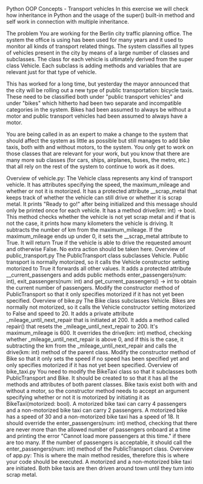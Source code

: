 Python OOP Concepts - Transport vehicles
In this exercise we will check how inheritance in Python and the usage of the super() built-in method and self work in connection with multiple inheritance.

The problem
You are working for the Berlin city traffic planning office. The system the office is using has been used for many years and it used to monitor all kinds of transport related things. The system classifies all types of vehicles present in the city by means of a large number of classes and subclasses. The class for each vehicle is ultimately derived from the super class Vehicle. Each subclass is adding methods and variables that are relevant just for that type of vehicle.

This has worked for a long time, but yesterday the mayor announced that the city will be rolling out a new type of public transportation: bicycle taxis. These need to be classified both under "public transport vehicles" and under "bikes" which hitherto had been two separate and incompatible categories in the system. Bikes had been assumed to always be without a motor and public transport vehicles had been assumed to always have a motor.

You are being called in as an expert to make a change to the system that should affect the system as little as possible but still manages to add bike taxis, both with and without motors, to the system. You only get to work on those classes that are relevant for your work, but you know that there are many more sub classes (for cars, ships, airplanes, buses, the metro, etc.) that all rely on the rest of the system to continue to work as it does.

Overview of vehicle.py:
The Vehicle class represents any kind of transport vehicle.
It has attributes specifying the speed, the maximum_mileage and whether or not it is motorized.
It has a protected attribute __scrap_metal that keeps track of whether the vehicle can still drive or whether it is scrap metal.
It prints "Ready to go!" after being initialized and this message should only be printed once for each vehicle.
It has a method drive(km: int) -> bool. This method checks whether the vehicle is not yet scrap metal and if that is not the case, it prints how many kilometers the vehicle is driving. It subtracts the number of km from the maximum_mileage. If the maximum_mileage ends up under 0, it sets the __scrap_metal attribute to True. It will return True if the vehicle is able to drive the requested amount and otherwise False.
No extra action should be taken here.
Overview of public_transport.py
The PublicTransport class subclasses Vehicle. Public transport is normally motorized, so it calls the Vehicle constructor setting motorized to True it forwards all other values. It adds a protected attribute __current_passengers and adds public methods enter_passengers(num: int), exit_passengers(num: int) and get_current_passengers() -> int to obtain the current number of passengers.
Modify the constructor method of PublicTransport so that it only specifies motorized if it has not yet been specified.
Overview of bike.py
The Bike class subclasses Vehicle. Bikes are normally not motorized, so it calls the Vehicle constructor setting motorized to False and speed to 20. It adds a private attribute _mileage_until_next_repair that is initiated at 200. It adds a method called repair() that resets the _mileage_until_next_repair to 200. It's maximum_mileage is 600.
It overrides the drive(km: int) method, checking whether _mileage_until_next_repair is above 0, and if this is the case, it subtracting the km from the _mileage_until_next_repair and calls the drive(km: int) method of the parent class.
Modify the constructor method of Bike so that it only sets the speed if no speed has been specified yet and only specifies motorized if it has not yet been specified.
Overview of bike_taxi.py
You need to modify the BikeTaxi class so that it subclasses both PublicTransport and Bike. It should be created to so that it has all the methods and attributes of both parent classes. Bike taxis exist both with and without a motor, so the constructor method needs to accept an argument specifying whether or not it is motorized by initiating it as BikeTaxi(motorized: bool).
A motorized bike taxi can carry 4 passengers and a non-motorized bike taxi can carry 2 passengers.
A motorized bike has a speed of 30 and a non-motorized bike taxi has a speed of 18.
It should override the enter_passengers(num: int) method, checking that there are never more than the allowed number of passengers onboard at a time and printing the error "Cannot load more passengers at this time." if there are too many. If the number of passengers is acceptable, it should call the enter_passengers(num: int) method of the PublicTransport class.
Overview of app.py:
This is where the main method resides, therefore this is where your code should be executed. A motorized and a non-motorized bike taxi are initiated. Both bike taxis are then driven around town until they turn into scrap metal.